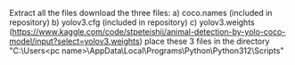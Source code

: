 Extract all the files
download the three files:
a) coco.names (included in repository)
b) yolov3.cfg (included in repository)
c) yolov3.weights (https://www.kaggle.com/code/stpeteishii/animal-detection-by-yolo-coco-model/input?select=yolov3.weights)
place these 3 files in the directory  "C:\Users\<pc name>\AppData\Local\Programs\Python\Python312\Scripts\"

